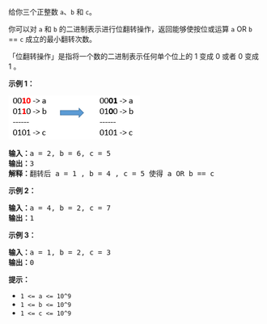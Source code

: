 给你三个正整数 `a`、`b` 和 `c`。

你可以对 `a` 和 `b` 的二进制表示进行位翻转操作，返回能够使按位或运算   `a` OR `b` == `c`  成立的最小翻转次数。

「位翻转操作」是指将一个数的二进制表示任何单个位上的 1 变成 0 或者 0 变成 1 。

**示例 1：**

![1750747476428](image/README/1750747476428.png)

<pre><strong>输入：</strong>a = 2, b = 6, c = 5
<strong>输出：</strong>3
<strong>解释：</strong>翻转后 a = 1 , b = 4 , c = 5 使得 a OR b == c</pre>

**示例 2：**

<pre><strong>输入：</strong>a = 4, b = 2, c = 7
<strong>输出：</strong>1
</pre>

**示例 3：**

<pre><strong>输入：</strong>a = 1, b = 2, c = 3
<strong>输出：</strong>0
</pre>

**提示：**

* `1 <= a <= 10^9`
* `1 <= b <= 10^9`
* `1 <= c <= 10^9`
